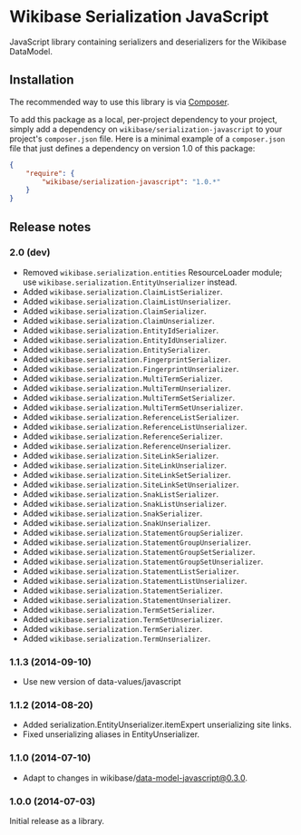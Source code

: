 # Wikibase Serialization JavaScript

JavaScript library containing serializers and deserializers for the Wikibase DataModel.

## Installation

The recommended way to use this library is via [Composer](http://getcomposer.org/).

To add this package as a local, per-project dependency to your project, simply add a
dependency on `wikibase/serialization-javascript` to your project's `composer.json` file.
Here is a minimal example of a `composer.json` file that just defines a dependency on
version 1.0 of this package:

```json
{
	"require": {
		"wikibase/serialization-javascript": "1.0.*"
	}
}
```

## Release notes

### 2.0 (dev)

* Removed <code>wikibase.serialization.entities</code> ResourceLoader module; use <code>wikibase.serialization.EntityUnserializer</code> instead.
* Added <code>wikibase.serialization.ClaimListSerializer</code>.
* Added <code>wikibase.serialization.ClaimListUnserializer</code>.
* Added <code>wikibase.serialization.ClaimSerializer</code>.
* Added <code>wikibase.serialization.ClaimUnserializer</code>.
* Added <code>wikibase.serialization.EntityIdSerializer</code>.
* Added <code>wikibase.serialization.EntityIdUnserializer</code>.
* Added <code>wikibase.serialization.EntitySerializer</code>.
* Added <code>wikibase.serialization.FingerprintSerializer</code>.
* Added <code>wikibase.serialization.FingerprintUnserializer</code>.
* Added <code>wikibase.serialization.MultiTermSerializer</code>.
* Added <code>wikibase.serialization.MultiTermUnserializer</code>.
* Added <code>wikibase.serialization.MultiTermSetSerializer</code>.
* Added <code>wikibase.serialization.MultiTermSetUnserializer</code>.
* Added <code>wikibase.serialization.ReferenceListSerializer</code>.
* Added <code>wikibase.serialization.ReferenceListUnserializer</code>.
* Added <code>wikibase.serialization.ReferenceSerializer</code>.
* Added <code>wikibase.serialization.ReferenceUnserializer</code>.
* Added <code>wikibase.serialization.SiteLinkSerializer</code>.
* Added <code>wikibase.serialization.SiteLinkUnserializer</code>.
* Added <code>wikibase.serialization.SiteLinkSetSerializer</code>.
* Added <code>wikibase.serialization.SiteLinkSetUnserializer</code>.
* Added <code>wikibase.serialization.SnakListSerializer</code>.
* Added <code>wikibase.serialization.SnakListUnserializer</code>.
* Added <code>wikibase.serialization.SnakSerializer</code>.
* Added <code>wikibase.serialization.SnakUnserializer</code>.
* Added <code>wikibase.serialization.StatementGroupSerializer</code>.
* Added <code>wikibase.serialization.StatementGroupUnserializer</code>.
* Added <code>wikibase.serialization.StatementGroupSetSerializer</code>.
* Added <code>wikibase.serialization.StatementGroupSetUnserializer</code>.
* Added <code>wikibase.serialization.StatementListSerializer</code>.
* Added <code>wikibase.serialization.StatementListUnserializer</code>.
* Added <code>wikibase.serialization.StatementSerializer</code>.
* Added <code>wikibase.serialization.StatementUnserializer</code>.
* Added <code>wikibase.serialization.TermSetSerializer</code>.
* Added <code>wikibase.serialization.TermSetUnserializer</code>.
* Added <code>wikibase.serialization.TermSerializer</code>.
* Added <code>wikibase.serialization.TermUnserializer</code>.

### 1.1.3 (2014-09-10)

* Use new version of data-values/javascript

### 1.1.2 (2014-08-20)

* Added serialization.EntityUnserializer.itemExpert unserializing site links.
* Fixed unserializing aliases in EntityUnserializer.

### 1.1.0 (2014-07-10)

* Adapt to changes in wikibase/data-model-javascript@0.3.0.

### 1.0.0 (2014-07-03)

Initial release as a library.
